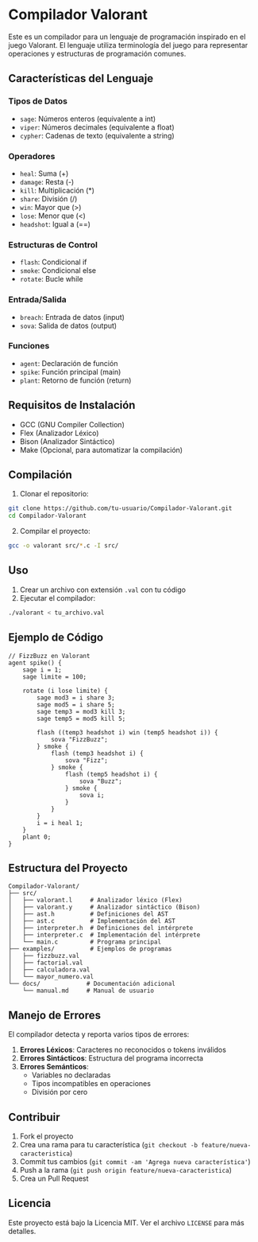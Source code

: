 # Compilador Valorant

Este es un compilador para un lenguaje de programación inspirado en el juego Valorant. El lenguaje utiliza terminología del juego para representar operaciones y estructuras de programación comunes.

## Características del Lenguaje

### Tipos de Datos
- `sage`: Números enteros (equivalente a int)
- `viper`: Números decimales (equivalente a float)
- `cypher`: Cadenas de texto (equivalente a string)

### Operadores
- `heal`: Suma (+)
- `damage`: Resta (-)
- `kill`: Multiplicación (*)
- `share`: División (/)
- `win`: Mayor que (>)
- `lose`: Menor que (<)
- `headshot`: Igual a (==)

### Estructuras de Control
- `flash`: Condicional if
- `smoke`: Condicional else
- `rotate`: Bucle while

### Entrada/Salida
- `breach`: Entrada de datos (input)
- `sova`: Salida de datos (output)

### Funciones
- `agent`: Declaración de función
- `spike`: Función principal (main)
- `plant`: Retorno de función (return)

## Requisitos de Instalación

- GCC (GNU Compiler Collection)
- Flex (Analizador Léxico)
- Bison (Analizador Sintáctico)
- Make (Opcional, para automatizar la compilación)

## Compilación

1. Clonar el repositorio:
```bash
git clone https://github.com/tu-usuario/Compilador-Valorant.git
cd Compilador-Valorant
```

2. Compilar el proyecto:
```bash
gcc -o valorant src/*.c -I src/
```

## Uso

1. Crear un archivo con extensión `.val` con tu código
2. Ejecutar el compilador:
```bash
./valorant < tu_archivo.val
```

## Ejemplo de Código

```
// FizzBuzz en Valorant
agent spike() {
    sage i = 1;
    sage limite = 100;

    rotate (i lose limite) {
        sage mod3 = i share 3;
        sage mod5 = i share 5;
        sage temp3 = mod3 kill 3;
        sage temp5 = mod5 kill 5;

        flash ((temp3 headshot i) win (temp5 headshot i)) {
            sova "FizzBuzz";
        } smoke {
            flash (temp3 headshot i) {
                sova "Fizz";
            } smoke {
                flash (temp5 headshot i) {
                    sova "Buzz";
                } smoke {
                    sova i;
                }
            }
        }
        i = i heal 1;
    }
    plant 0;
}
```

## Estructura del Proyecto

```
Compilador-Valorant/
├── src/
│   ├── valorant.l     # Analizador léxico (Flex)
│   ├── valorant.y     # Analizador sintáctico (Bison)
│   ├── ast.h          # Definiciones del AST
│   ├── ast.c          # Implementación del AST
│   ├── interpreter.h  # Definiciones del intérprete
│   ├── interpreter.c  # Implementación del intérprete
│   └── main.c         # Programa principal
├── examples/          # Ejemplos de programas
│   ├── fizzbuzz.val
│   ├── factorial.val
│   ├── calculadora.val
│   └── mayor_numero.val
└── docs/             # Documentación adicional
    └── manual.md     # Manual de usuario
```

## Manejo de Errores

El compilador detecta y reporta varios tipos de errores:

1. **Errores Léxicos**: Caracteres no reconocidos o tokens inválidos
2. **Errores Sintácticos**: Estructura del programa incorrecta
3. **Errores Semánticos**: 
   - Variables no declaradas
   - Tipos incompatibles en operaciones
   - División por cero

## Contribuir

1. Fork el proyecto
2. Crea una rama para tu característica (`git checkout -b feature/nueva-caracteristica`)
3. Commit tus cambios (`git commit -am 'Agrega nueva característica'`)
4. Push a la rama (`git push origin feature/nueva-caracteristica`)
5. Crea un Pull Request

## Licencia

Este proyecto está bajo la Licencia MIT. Ver el archivo `LICENSE` para más detalles. 